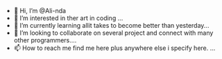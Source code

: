 - 👋 Hi, I’m @Ali-nda
- 👀 I’m interested in ther art in coding ...
- 🌱 I’m currently learning allit takes to become better than yesterday...
- 💞️ I’m looking to collaborate on several project and connect with many other programmers....
- 📫 How to reach me find me here plus anywhere else i specify here. ...

<!---
Ali-nda/Ali-nda is a ✨ special ✨ repository because its `README.md` (this file) appears on your GitHub profile.
You can click the Preview link to take a look at your changes.
--->

